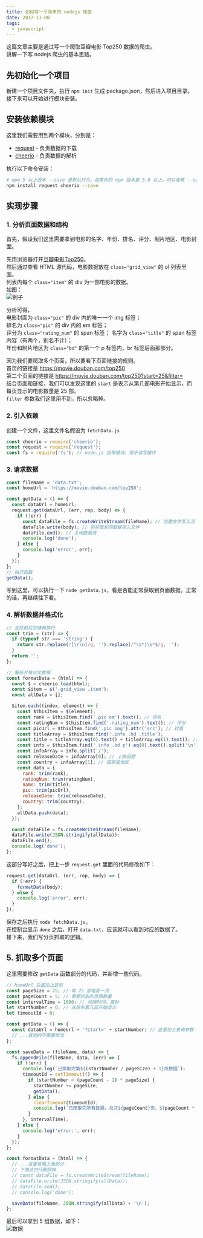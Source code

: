 ```yaml
---
title: 如何写一个简单的 nodejs 爬虫
date: 2017-11-08
tags: 
  - javascript
---
```

  
这篇文章主要是通过写一个爬取豆瓣电影 Top250 数据的爬虫。  
讲解一下写 nodejs 爬虫的基本思路。

## 先初始化一个项目

新建一个项目文件夹，执行 `npm init` 生成 package.json，然后进入项目目录。  
接下来可以开始进行模块安装。

## 安装依赖模块

这里我们需要用到两个模块，分别是：

- [request](https://github.com/request/request) - 负责数据的下载
- [cheerio](https://github.com/cheeriojs/cheerio) - 负责数据的解析

执行以下命令安装：

```bash
# npm 5 以上版本 --save 是默认行为，如果你的 npm 版本是 5.0 以上，可以省略 --save 参数
npm install request cheerio --save
```

## 实现步骤

### 1. 分析页面数据和结构

首先，假设我们这里需要拿到电影的名字、年份、排名、评分、制片地区、电影封面。

先用浏览器打开[豆瓣电影Top250](https://movie.douban.com/top250)。  
然后通过查看 HTML 源代码，电影数据放在 `class="grid_view"` 的 ol 列表里面。  
列表内每个 `class="item"` 的 div 为一部电影的数据。  
如图：  
![例子](//ww4.sinaimg.cn/large/a15b4afegy1flbythsps0j20oo0fpq4a)

分析可得，  
电影封面为 `class="pic"` 的 div 内的唯一一个 img 标签；  
排名为 `class="pic"` 的 div 内的 em 标签；  
评分为 `class="rating_num"` 的 span 标签；
名字为 `class="title"` 的 span 标签内容（有两个，别名不计）；  
年份和制片地区为 `class="bd"` 的第一个 p 标签内，br 标签后面那部分。

因为我们要爬取多个页面，所以要看下页面链接的规则。  
首页的链接是 https://movie.douban.com/top250  
第二个页面的链接是 https://movie.douban.com/top250?start=25&filter=  
结合页面和链接，我们可以发现这里的 `start` 是表示从第几部电影开始显示，而每页显示的电影数量是 25 部。  
`filter` 参数我们这里用不到，所以忽略掉。

### 2. 引入依赖

创建一个文件，这里文件名假设为 `fetchData.js`

```javascript
const cheerio = require('cheerio');
const request = require('request');
const fs = require('fs'); // node.js 自带模块，用于读写操作
```

### 3. 请求数据

```javascript
const fileName = 'data.txt';
const homeUrl = 'https://movie.douban.com/top250';

const getData = () => {
  const dataUrl = homeUrl;
  request.get(dataUrl, (err, rep, body) => {
    if (!err) {
      const dataFile = fs.createWriteStream(fileName); // 创建文件写入流
      dataFile.write(body); // 将获取到的数据写入文件
      dataFile.end(); // 关闭数据流
      console.log('done');
    } else {
      console.log('error', err);
    }
  });
};
// 执行函数
getData();
```

写到这里，可以执行一下 `node getData.js`，看是否能正常获取到页面数据。正常的话，再继续往下看。

### 4. 解析数据并格式化

```javascript
// 去除前后空格和换行
const trim = (str) => {
  if (typeof str === 'string') {
    return str.replace(/[\r\n]/g, '').replace(/^\s*|\s*$/g, '');
  }
  return '';
};

// 解析并格式化数据
const formatData = (html) => {
  const $ = cheerio.load(html);
  const $item = $('.grid_view .item');
  const allData = [];

  $item.each((index, element) => {
    const $thisItem = $(element);
    const rank = $thisItem.find('.pic em').text(); // 排名
    const ratingNum = $thisItem.find('.rating_num').text(); // 评分
    const picUrl = $thisItem.find('.pic img').attr('src'); // 封面
    const titleArray = $thisItem.find('.info .hd .title'); 
    const title = titleArray.eq(0).text() + titleArray.eq(1).text(); // 标题
    const info = $thisItem.find('.info .bd p').eq(0).text().split('\n')[2];
    const infoArray = info.split('/');
    const releaseDate = infoArray[0]; // 上映日期
    const country = infoArray[1]; // 国家或地区
    const data = {
      rank: trim(rank),
      ratingNum: trim(ratingNum),
      name: trim(title),
      pic: trim(picUrl),
      releaseDate: trim(releaseDate),
      country: trim(country),
    };
    allData.push(data);
  });

  const dataFile = fs.createWriteStream(fileName);
  dataFile.write(JSON.stringify(allData));
  dataFile.end();
  console.log('done');
};
```

这部分写好之后，把上一步 `request.get` 里面的代码修改如下：

```javascript
request.get(dataUrl, (err, rep, body) => {
  if (!err) {
    formatData(body);
  } else {
    console.log('error', err);
  }
});
```

保存之后执行 `node fetchData.js`。  
在控制台显示 `done` 之后，打开 `data.txt`，应该就可以看到对应的数据了。  
接下来，我们写分页抓取的逻辑。

## 5. 抓取多个页面

这里需要修改 `getData` 函数部分的代码，并新增一些代码。
```javascript
// homeUrl 后面加上这些
const pageSize = 25; // 每 25 部电影一页
const pageCount = 5; // 需要抓取的页面数量
const intervalTime = 1000; // 间隔时间，毫秒
let startNumber = 0; // 从排名第几部开始显示
let timeoutId = 0;

const getData = () => {
  const dataUrl = homeUrl + '?start=' + startNumber; // 这里加上查询参数
  // ...其他的不需要修改
};

const saveData = (fileName, data) => {
  fs.appendFile(fileName, data, (err) => {
    if (!err) {
      console.log(`已爬取完第${(startNumber / pageSize) + 1}页数据`);
      timeoutId = setTimeout(() => {
        if (startNumber < (pageCount - 1) * pageSize) {
          startNumber += pageSize;
          getData();
        } else {
          clearTimeout(timeoutId);
          console.log(`已爬取完所有数据，总共${pageCount}页，${pageCount * pageSize}条`);
        }
      }, intervalTime);
    } else {
      console.log('error:', err);
    }
  });
};

const formatData = (html) => {
  // ...这里省略上面部分
  // 下面这四行删除掉
  // const dataFile = fs.createWriteStream(fileName);
  // dataFile.write(JSON.stringify(allData));
  // dataFile.end();
  // console.log('done');

  saveData(fileName, JSON.stringify(allData) + '\n');
};
```

最后可以拿到 5 组数据，如下：  
![数据](//ww4.sinaimg.cn/large/a15b4afegy1flbytwmmr5j20jq02ewem)